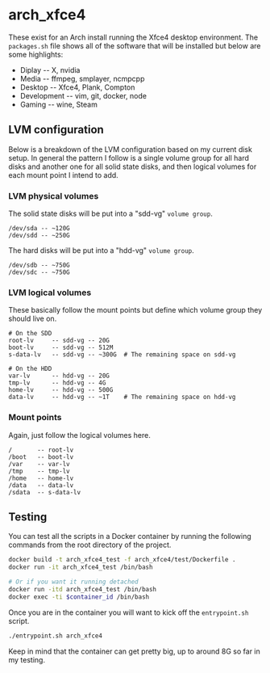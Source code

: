 # arch_xfce4

These exist for an Arch install running the Xfce4 desktop environment. The `packages.sh` file shows all of the
software that will be installed but below are some highlights:

* Diplay -- X, nvidia
* Media -- ffmpeg, smplayer, ncmpcpp
* Desktop -- Xfce4, Plank, Compton
* Development -- vim, git, docker, node
* Gaming -- wine, Steam

## LVM configuration

Below is a breakdown of the LVM configuration based on my current disk setup. In general the pattern I follow
is a single volume group for all hard disks and another one for all solid state disks, and then logical volumes
for each mount point I intend to add.

### LVM physical volumes

The solid state disks will be put into a "sdd-vg" `volume group`.

```
/dev/sda -- ~120G
/dev/sdd -- ~250G
```

The hard disks will be put into a "hdd-vg" `volume group`.

```
/dev/sdb -- ~750G
/dev/sdc -- ~750G
```

### LVM logical volumes

These basically follow the mount points but define which volume group they should live on.

```
# On the SDD
root-lv     -- sdd-vg -- 20G
boot-lv     -- sdd-vg -- 512M
s-data-lv   -- sdd-vg -- ~300G  # The remaining space on sdd-vg

# On the HDD
var-lv      -- hdd-vg -- 20G
tmp-lv      -- hdd-vg -- 4G
home-lv     -- hdd-vg -- 500G
data-lv     -- hdd-vg -- ~1T    # The remaining space on hdd-vg
```

### Mount points

Again, just follow the logical volumes here.

```
/       -- root-lv
/boot   -- boot-lv
/var    -- var-lv
/tmp    -- tmp-lv
/home   -- home-lv
/data   -- data-lv
/sdata  -- s-data-lv
```

## Testing

You can test all the scripts in a Docker container by running the following commands from the root directory of the project.

```bash
docker build -t arch_xfce4_test -f arch_xfce4/test/Dockerfile .
docker run -it arch_xfce4_test /bin/bash

# Or if you want it running detached
docker run -itd arch_xfce4_test /bin/bash
docker exec -ti $container_id /bin/bash
```

Once you are in the container you will want to kick off the `entrypoint.sh` script.

```bash
./entrypoint.sh arch_xfce4
```

Keep in mind that the container can get pretty big, up to around 8G so far in my testing.
